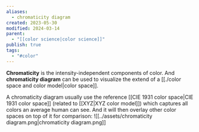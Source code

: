 ```yaml
---
aliases:
  - chromaticity diagram
created: 2023-05-30
modified: 2024-03-14
parent:
  - "[[color science|color science]]"
publish: true
tags:
  - "#color"
---
```

**Chromaticity** is the intensity-independent components of color. And **chromaticity diagram** can be used to visualize the extend of a [[./color space and color model|color space]].

A chromaticity diagram usually use the reference [[CIE 1931 color space|CIE 1931 color space]] (related to [[XYZ|XYZ color model]]) which captures all colors an average human can see. And it will then overlay other color spaces on top of it for comparison:
![[../assets/chromaticity diagram.png|chromaticity diagram.png]]